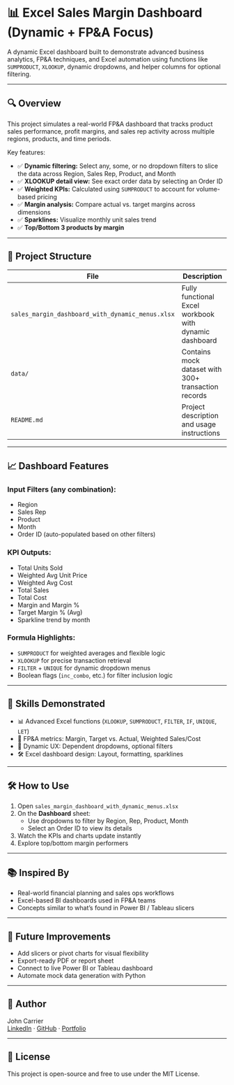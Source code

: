 # 📊 Excel Sales Margin Dashboard (Dynamic + FP&A Focus)

A dynamic Excel dashboard built to demonstrate advanced business analytics, FP&A techniques, and Excel automation using functions like `SUMPRODUCT`, `XLOOKUP`, dynamic dropdowns, and helper columns for optional filtering.

---

## 🔍 Overview

This project simulates a real-world FP&A dashboard that tracks product sales performance, profit margins, and sales rep activity across multiple regions, products, and time periods.

Key features:
- ✅ **Dynamic filtering:** Select any, some, or no dropdown filters to slice the data across Region, Sales Rep, Product, and Month
- ✅ **XLOOKUP detail view:** See exact order data by selecting an Order ID
- ✅ **Weighted KPIs:** Calculated using `SUMPRODUCT` to account for volume-based pricing
- ✅ **Margin analysis:** Compare actual vs. target margins across dimensions
- ✅ **Sparklines:** Visualize monthly unit sales trend
- ✅ **Top/Bottom 3 products by margin**

---

## 📁 Project Structure

| File | Description |
|------|-------------|
| `sales_margin_dashboard_with_dynamic_menus.xlsx` | Fully functional Excel workbook with dynamic dashboard |
| `data/` | Contains mock dataset with 300+ transaction records |
| `README.md` | Project description and usage instructions |

---

## 📈 Dashboard Features

### Input Filters (any combination):
- Region
- Sales Rep
- Product
- Month
- Order ID (auto-populated based on other filters)

### KPI Outputs:
- Total Units Sold
- Weighted Avg Unit Price
- Weighted Avg Cost
- Total Sales
- Total Cost
- Margin and Margin %
- Target Margin % (Avg)
- Sparkline trend by month

### Formula Highlights:
- `SUMPRODUCT` for weighted averages and flexible logic
- `XLOOKUP` for precise transaction retrieval
- `FILTER` + `UNIQUE` for dynamic dropdown menus
- Boolean flags (`inc_combo`, etc.) for filter inclusion logic

---

## 🧠 Skills Demonstrated

- 📊 Advanced Excel functions (`XLOOKUP`, `SUMPRODUCT`, `FILTER`, `IF`, `UNIQUE`, `LET`)
- 💼 FP&A metrics: Margin, Target vs. Actual, Weighted Sales/Cost
- 🧩 Dynamic UX: Dependent dropdowns, optional filters
- 🛠 Excel dashboard design: Layout, formatting, sparklines

---

## 🛠 How to Use

1. Open `sales_margin_dashboard_with_dynamic_menus.xlsx`
2. On the **Dashboard** sheet:
   - Use dropdowns to filter by Region, Rep, Product, Month
   - Select an Order ID to view its details
3. Watch the KPIs and charts update instantly
4. Explore top/bottom margin performers

---

## 📚 Inspired By

- Real-world financial planning and sales ops workflows  
- Excel-based BI dashboards used in FP&A teams  
- Concepts similar to what’s found in Power BI / Tableau slicers  

---

## 🚀 Future Improvements

- Add slicers or pivot charts for visual flexibility
- Export-ready PDF or report sheet
- Connect to live Power BI or Tableau dashboard
- Automate mock data generation with Python

---

## 👤 Author

John Carrier  
[LinkedIn](https://www.linkedin.com) · [GitHub](https://github.com) · [Portfolio](https://yourportfolio.com)

---

## 📝 License

This project is open-source and free to use under the MIT License.
